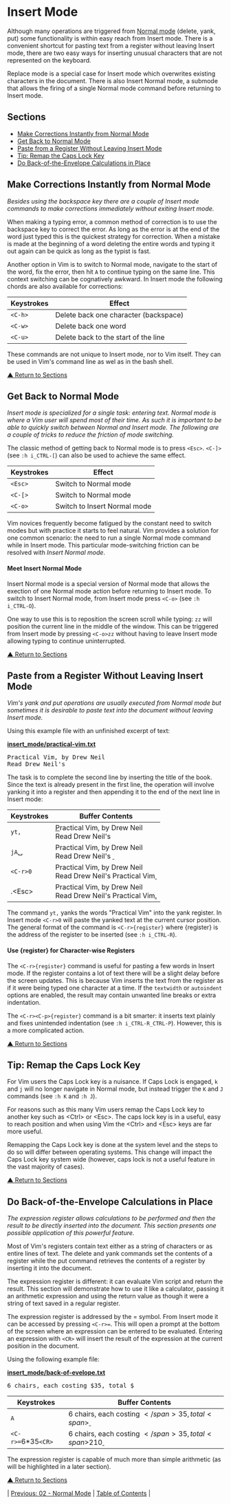 # Insert Mode
Although many operations are triggered from [Normal mode](../02/README.md) (delete, yank, put) some functionality is within easy reach from Insert mode. There is a convenient shortcut for pasting text from a register without leaving Insert mode, there are two easy ways for inserting unusual characters that are not represented on the keyboard.

Replace mode is a special case for Insert mode which overwrites existing characters in the document. There is also Insert Normal mode, a submode that allows the firing of a single Normal mode command before returning to Insert mode.

## Sections
* [Make Corrections Instantly from Normal Mode](#make-corrections-instantly-from-normal-mode)
* [Get Back to Normal Mode](#get-back-to-normal-mode)
* [Paste from a Register Without Leaving Insert Mode](#paste-from-a-register-without-leaving-insert-mode)
* [Tip: Remap the Caps Lock Key](#tip-remap-the-caps-lock-key)
* [Do Back-of-the-Envelope Calculations in Place](#do-back-of-the-envelope-calculations-in-place)

## Make Corrections Instantly from Normal Mode
_Besides using the backspace key there are a couple of Insert mode commands to make corrections immediately without exiting Insert mode._

When making a typing error, a common method of correction is to use the backspace key to correct the error. As long as the error is at the end of the word just typed this is the quickest strategy for correction. When a mistake is made at the beginning of a word deleting the entire words and typing it out again can be quick as long as the typist is fast.

Another option in Vim is to switch to Normal mode, navigate to the start of the word, fix the error, then hit `A` to continue typing on the same line. This context switching can be cognatively awkward. In Insert mode the following chords are also available for corrections:

| Keystrokes | Effect                                |
| ---------- | ------------------------------------- |
| `<C-h>`    | Delete back one character (backspace) |
| `<C-w>`    | Delete back one word                  |
| `<C-u>`    | Delete back to the start of the line  |

These commands are not unique to Insert mode, nor to Vim itself. They can be used in Vim's command line as wel as in the bash shell.

[▲ Return to Sections](#sections)

## Get Back to Normal Mode
_Insert mode is specialized for a single task: entering text. Normal mode is where a Vim user will spend most of their time. As such it is important to be able to quickly switch between Normal and Insert mode. The following are a couple of tricks to reduce the friction of mode switching._

The classic method of getting back to Normal mode is to press `<Esc>`. `<C-]>` (see `:h i_CTRL-[`) can also be used to achieve the same effect.

| Keystrokes | Effect                       |
| -----------| ---------------------------- |
| `<Esc>`    | Switch to Normal mode        |
| `<C-[>`    | Switch to Normal mode        |
| `<C-o>`    | Switch to Insert Normal mode |

Vim novices frequently become fatigued by the constant need to switch modes but with practice it starts to feel natural. Vim provides a solution for one common scenario: the need to run a single Normal mode command while in Insert mode. This particular mode-switching friction can be resolved with _Insert Normal mode_.

#### Meet Insert Normal Mode
Insert Normal mode is a special version of Normal mode that allows the exection of one Normal mode action before returning to Insert mode. To switch to Insert Normal mode, from Insert mode press `<C-o>` (see `:h i_CTRL-O`).

One way to use this is to reposition the screen scroll while typing: `zz` will position the current line in the middle of the window. This can be triggered from Insert mode by pressing `<C-o>zz` without having to leave Insert mode allowing typing to continue uninterrupted.

[▲ Return to Sections](#sections)

## Paste from a Register Without Leaving Insert Mode
_Vim's yank and put operations are usually executed from Normal mode but sometimes it is desirable to paste text into the document without leaving Insert mode._

Using this example file with an unfinished excerpt of text:

**[insert_mode/practical-vim.txt](../code/insert_mode/practical-vim.txt)**
<pre lang="text">
Practical Vim, by Drew Neil
Read Drew Neil's
</pre>

The task is to complete the second line by inserting the title of the book. Since the text is already present in the first line, the operation will involve yanking it into a register and then appending it to the end of the next line in Insert mode:

| Keystrokes   | Buffer Contents                                                                 |
| ------------ | ------------------------------------------------------------------------------- |
| `yt,`        | <ins>P</ins>ractical Vim, by Drew Neil<br/>Read Drew Neil's                     |
| `jA`␣        | Practical Vim, by Drew Neil<br/>Read Drew Neil's <ins>&nbsp;</ins>              |
| `<C-r>0`     | Practical Vim, by Drew Neil<br/>Read Drew Neil's Practical Vim<ins>&nbsp;</ins> |
| .&lt;Esc&gt; | Practical Vim, by Drew Neil<br/>Read Drew Neil's Practical Vim<ins>.</ins>      |

The command `yt,` yanks the words "Practical Vim" into the yank register. In Insert mode `<C-r>0` will paste the yanked text at the current cursor position. The general format of the command is `<C-r>{register}` where {register} is the address of the register to be inserted (see `:h i_CTRL-R`).

#### Use <C-r>{register} for Character-wise Registers
The `<C-r>{register}` command is useful for pasting a few words in Insert mode. If the register contains a lot of text there will be a slight delay before the screen updates. This is because Vim inserts the text from the register as if it were being typed one character at a time. If the `textwidth` or `autoindent` options are enabled, the result may contain unwanted line breaks or extra indentation.

The `<C-r><C-p>{register}` command is a bit smarter: it inserts text plainly and fixes unintended indentation (see `:h i_CTRL-R_CTRL-P`). However, this is a more complicated action.

[▲ Return to Sections](#sections)

## Tip: Remap the Caps Lock Key
For Vim users the Caps Lock key is a nuisance. If Caps Lock is engaged, `k` and `j` will no longer navigate in Normal mode, but instead trigger the `K` and `J` commands (see `:h K` and `:h J`).

For reasons such as this many Vim users remap the Caps Lock key to another key such as &lt;Ctrl&gt; or &lt;Esc&gt;. The caps lock key is in a useful, easy to reach position and when using Vim the &lt;Ctrl&gt; and &lt;Esc&gt; keys are far more useful.

Remapping the Caps Lock key is done at the system level and the steps to do so will differ between operating systems. This change will impact the Caps Lock key system wide (however, caps lock is not a useful feature in the vast majority of cases).

[▲ Return to Sections](#sections)

## Do Back-of-the-Envelope Calculations in Place
_The expression register allows calculations to be performed and then the result to be directly inserted into the document. This section presents one possible application of this powerful feature._

Most of Vim's registers contain text either as a string of characters or as entire lines of text. The delete and yank commands set the contents of a register while the put command retrieves the contents of a register by inserting it into the document.

The expression register is different: it can evaluate Vim script and return the result. This section will demonstrate how to use it like a calculator, passing it an arithmetic expression and using the return value as though it were a string of text saved in a regular register.

The expression register is addressed by the = symbol. From Insert mode it can be accessed by pressing `<C-r>=`. This will open a prompt at the bottom of the screen where an expression can be entered to be evaluated. Entering an expression with `<CR>` will insert the result of the expression at the current position in the document.

Using the following example file:

**[insert_mode/back-of-evelope.txt](../code/insert_mode/back-of-envelope.txt)**
<pre lang="text">
6 chairs, each costing $35, total $
</pre>

| Keystrokes         | Buffer Contents                                                                      |
| ------------------ | ------------------------------------------------------------------------------------ |
| `A`                | 6 chairs, each costing <span>$</span>35, total <span>$</span><ins>&nbsp;</ins>       |
| `<C-r>=`6*35`<CR>` | 6 chairs, each costing <span>$</span>35, total <span>$</span>210<ins>&nbsp;</ins>    |

The expression register is capable of much more than simple arithmetic (as will be highlighted in a later section).

[▲ Return to Sections](#sections)

| [Previous: 02 - Normal Mode](../02/README.md) | [Table of Contents](../README.md#table-of-contents) |
